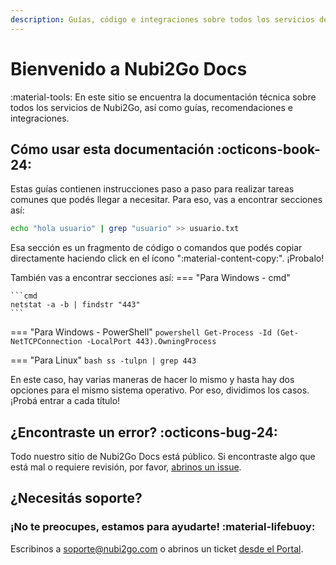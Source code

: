 ```yaml
---
description: Guías, código e integraciones sobre todos los servicios de Nubi2Go
---
```


# Bienvenido a Nubi2Go Docs

:material-tools: En este sitio se encuentra la documentación técnica sobre todos los servicios de Nubi2Go, así como guías, recomendaciones e integraciones.


## Cómo usar esta documentación   :octicons-book-24:

Estas guías contienen instrucciones paso a paso para realizar tareas comunes que podés llegar a necesitar. Para eso, vas a encontrar secciones así:

```sh
echo "hola usuario" | grep "usuario" >> usuario.txt
```

Esa sección es un fragmento de código o comandos que podés copiar directamente haciendo click en el ícono ":material-content-copy:". ¡Probalo!


También vas a encontrar secciones así:
=== "Para Windows - cmd"

	```cmd
	netstat -a -b | findstr "443"
	```

=== "Para Windows - PowerShell"
	```powershell
	Get-Process -Id (Get-NetTCPConnection -LocalPort 443).OwningProcess
	```

=== "Para Linux"
	```bash
	ss -tulpn | grep 443
	```

En este caso, hay varias maneras de hacer lo mismo y hasta hay dos opciones para el mismo sistema operativo. Por eso, dividimos los casos. ¡Probá entrar a cada título!



## ¿Encontraste un error?   :octicons-bug-24:

Todo nuestro sitio de Nubi2Go Docs está público. Si encontraste algo que está mal o requiere revisión, por favor, [abrinos un issue](https://github.com/Nubi2Go/docs.nubi2go/issues/new).



## ¿Necesitás soporte?

### ¡No te preocupes, estamos para ayudarte!   :material-lifebuoy:

Escribinos a [soporte@nubi2go.com](mailto:soporte@nubi2go.com) o abrinos un ticket [desde el Portal](https://portal.nubi2go.com/submitticket.php).

